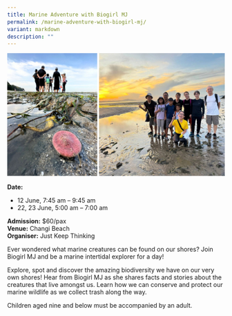 ```yaml
---
title: Marine Adventure with Biogirl MJ
permalink: /marine-adventure-with-biogirl-mj/
variant: markdown
description: ""
---
```

![Marine Adventure with Biogirl MJ ](/images/Tours/Marine_Adventure_with_Biogirl_MJ.jpg)

**Date:**<br>
* 12 June, 7:45 am – 9:45 am&nbsp;&nbsp;
* 22, 23 June, 5:00 am – 7:00 am<br> 

**Admission:** $60/pax<br> 
**Venue:** Changi Beach<br> 
**Organiser:** Just Keep Thinking

 

Ever wondered what marine creatures can be found on our shores? Join Biogirl MJ and be a marine intertidal explorer for a day!&nbsp;&nbsp;

Explore, spot and discover the amazing biodiversity we have on our very own shores! Hear from Biogirl MJ as she shares facts and stories about the creatures that live amongst us. Learn how we can conserve and protect our marine wildlife as we collect trash along the way.&nbsp;&nbsp;

Children aged nine and below must be accompanied by an adult.
 

<a class="btn-link" target="_blank" href="https://www.eventbrite.sg/e/intertidal-adventure-with-biogirl-mj-tickets-160224338309?aff=oddtdtcreator"> 

<img src="/images/gogreensg_website-32.png"> 

</a> 

 

<style> 
.btn-link { 
display: none; 
} 

a.btn-link[target="_blank"]:after { 
display: none; 
} 

.btn-link > img { 
width: 100%; 
} 
</style>
